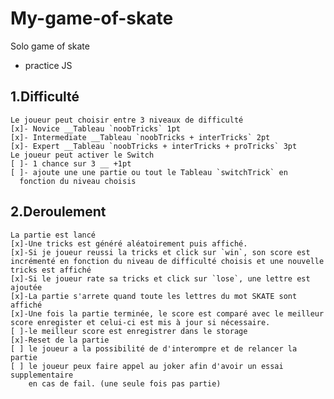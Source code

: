 # My-game-of-skate

Solo game of skate

- practice JS

## 1.Difficulté

    Le joueur peut choisir entre 3 niveaux de difficulté
    [x]- Novice __Tableau `noobTricks` 1pt
    [x]- Intermediate __Tableau `noobTricks + interTricks` 2pt
    [x]- Expert __Tableau `noobTricks + interTricks + proTricks` 3pt
    Le joueur peut activer le Switch
    [ ]- 1 chance sur 3 __ +1pt
    [ ]- ajoute une une partie ou tout le Tableau `switchTrick` en
      fonction du niveau choisis

## 2.Deroulement

    La partie est lancé
    [x]-Une tricks est généré aléatoirement puis affiché.
    [x]-Si je joueur reussi la tricks et click sur `win`, son score est incrémenté en fonction du niveau de difficulté choisis et une nouvelle tricks est affiché
    [x]-Si le joueur rate sa tricks et click sur `lose`, une lettre est ajoutée
    [x]-La partie s'arrete quand toute les lettres du mot SKATE sont affiché
    [x]-Une fois la partie terminée, le score est comparé avec le meilleur score enregister et celui-ci est mis à jour si nécessaire.
    [ ]-le meilleur score est enregistrer dans le storage
    [x]-Reset de la partie
    [ ] le joueur a la possibilité de d'interompre et de relancer la partie
    [ ] le joueur peux faire appel au joker afin d'avoir un essai supplementaire
        en cas de fail. (une seule fois pas partie)
